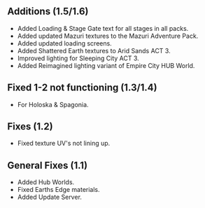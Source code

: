 ## Additions (1.5/1.6)
- Added Loading & Stage Gate text for all stages in all packs.
- Added updated Mazuri textures to the Mazuri Adventure Pack.
- Added updated loading screens.
- Added Shattered Earth textures to Arid Sands ACT 3.
- Improved lighting for Sleeping City ACT 3.
- Added Reimagined lighting variant of Empire City HUB World.

## Fixed 1-2 not functioning (1.3/1.4)
- For Holoska & Spagonia.

## Fixes (1.2)
- Fixed texture UV's not lining up.

## General Fixes (1.1) 
- Added Hub Worlds.
- Fixed Earths Edge materials.
- Added Update Server.